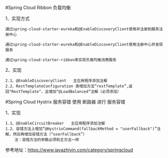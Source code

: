 #Spring Cloud Ribbon
负载均衡
    
1、实现方式

    通过spring-cloud-starter-eureka和@EnableDiscoveryClient使用并注册到服务注册中心
    
    通过spring-cloud-starter-eureka和@EnableDiscoveryClient使用注册中心并发现服务
    
    通过spring-cloud-starter-ribbon来实现负载均衡消费服务

2、实现
    
    2.1、@EnableDiscoveryClient   主应用程序添加注解
    2.2、RestTemplateConfiguration 类增加方法“restTemplate”,返回"RestTemplate"，且增加“@LoadBalanced”注解（必须添加）

#Spring Cloud Hystrix 服务容错
使用 断路器 进行 服务容错
    
1、实现
    
    1.1、@EnableCircuitBreaker   主应用程序添加注解
    1.2、容错方法上增加“@HystrixCommand(fallbackMethod = "userFallback")”注解，然后再增加容错方法（“userFallback”）
        注：容错方法的参数必须和主方法一样

参考地址：https://www.javazhiyin.com/category/springcloud